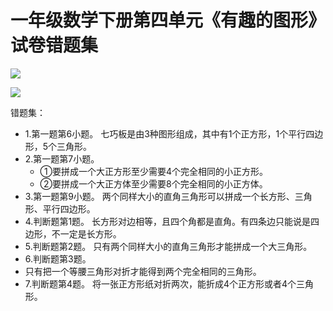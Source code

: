 # 一年级数学下册第四单元《有趣的图形》试卷错题集


![](https://gitee.com/iwyang/pics/raw/master/20200609222241.jpg)

![](https://gitee.com/iwyang/pics/raw/master/20200609222251.jpg)

错题集：

+ 1.第一题第6小题。
  七巧板是由3种图形组成，其中有1个正方形，1个平行四边形，5个三角形。
+ 2.第一题第7小题。
  + ①要拼成一个大正方形至少需要4个完全相同的小正方形。
  + ②要拼成一个大正方体至少需要8个完全相同的小正方体。
+ 3.第一题第9小题。
  两个同样大小的直角三角形可以拼成一个长方形、三角形、平行四边形。
+ 4.判断题第1题。
  长方形对边相等，且四个角都是直角。有四条边只能说是四边形，不一定是长方形。
+ 5.判断题第2题。
  只有两个同样大小的直角三角形才能拼成一个大三角形。
+ 6.判断题第3题。
+ 只有把一个等腰三角形对折才能得到两个完全相同的三角形。
+ 7.判断题第4题。
  将一张正方形纸对折两次，能折成4个正方形或者4个三角形。
  
